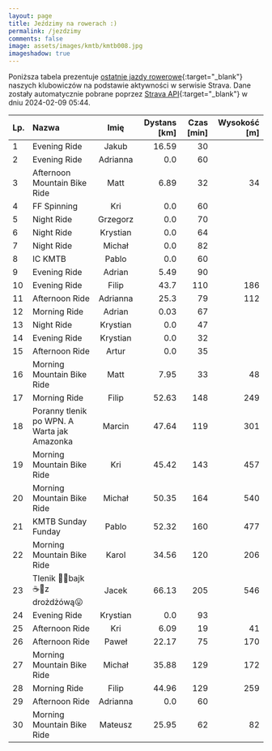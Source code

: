 ```yaml
---
layout: page
title: Jeździmy na rowerach :)
permalink: /jezdzimy
comments: false
image: assets/images/kmtb/kmtb008.jpg
imageshadow: true
---
```


Poniższa tabela prezentuje [ostatnie jazdy rowerowe](https://www.strava.com/clubs/336381){:target="_blank"} naszych klubowiczów na podstawie aktywności w serwisie Strava. Dane zostały automatycznie pobrane poprzez [Strava API](https://developers.strava.com/docs/reference/#api-Clubs-getClubActivitiesById){:target="_blank"} w dniu 2024-02-09 05:44.

Lp. | Nazwa | Imię | Dystans [km] | Czas [min] | Wysokość [m]
:--- | :--- | :---: | ---: | ---: | ---:
1|Evening Ride|Jakub|16.59|30|
2|Evening Ride|Adrianna|0.0|60|
3|Afternoon Mountain Bike Ride|Matt|6.89|32|34
4|FF Spinning|Kri|0.0|60|
5|Night Ride|Grzegorz|0.0|70|
6|Night Ride|Krystian|0.0|64|
7|Night Ride|Michał|0.0|82|
8|IC KMTB|Pablo|0.0|60|
9|Evening Ride|Adrian|5.49|90|
10|Evening Ride|Filip|43.7|110|186
11|Afternoon Ride|Adrianna|25.3|79|112
12|Morning Ride|Adrian|0.03|67|
13|Night Ride|Krystian|0.0|47|
14|Evening Ride|Krystian|0.0|32|
15|Afternoon Ride|Artur|0.0|35|
16|Morning Mountain Bike Ride|Matt|7.95|33|48
17|Morning Ride|Filip|52.63|148|249
18|Poranny tlenik po WPN. A Warta jak Amazonka|Marcin|47.64|119|301
19|Morning Mountain Bike Ride|Kri|45.42|143|457
20|Morning Mountain Bike Ride|Michał|50.35|164|540
21|KMTB Sunday Funday|Pablo|52.32|160|477
22|Morning Mountain Bike Ride|Karol|34.56|120|206
23|Tlenik 🚴‍♂️bajk☕️🍪z drożdżówą😛|Jacek|66.13|205|546
24|Evening Ride|Krystian|0.0|93|
25|Afternoon Ride|Kri|6.09|19|41
26|Afternoon Ride|Paweł|22.17|75|170
27|Morning Mountain Bike Ride|Michał|35.88|129|172
28|Morning Ride|Filip|44.96|129|259
29|Afternoon Ride|Adrianna|0.0|60|
30|Morning Mountain Bike Ride|Mateusz|25.95|62|82
